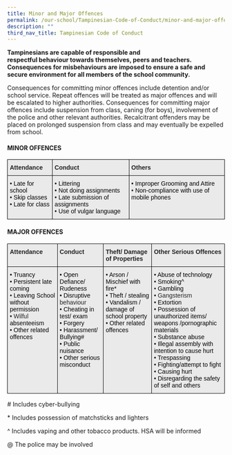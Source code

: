 ```yaml
---
title: Minor and Major Offences
permalink: /our-school/Tampinesian-Code-of-Conduct/minor-and-major-offences/
description: ""
third_nav_title: Tampinesian Code of Conduct
---
```

**Tampinesians are capable of responsible and respectful behaviour towards themselves, peers and teachers. Consequences for misbehaviours are imposed to ensure a safe and secure environment for all members of the school community.**  

Consequences for committing minor offences include detention and/or school service. Repeat offences will be treated as major offences and will be escalated to higher authorities. Consequences for committing major offences include suspension from class, caning (for boys), involvement of the police and other relevant authorities. Recalcitrant offenders may be placed on prolonged suspension from class and may eventually be expelled from school.

#### MINOR OFFENCES

<style type="text/css">
.tg  {border-collapse:collapse;border-spacing:0;}
.tg td{border-color:black;border-style:solid;border-width:1px;font-family:Arial, sans-serif;font-size:14px;
  overflow:hidden;padding:10px 5px;word-break:normal;}
.tg th{border-color:black;border-style:solid;border-width:1px;font-family:Arial, sans-serif;font-size:14px;
  font-weight:normal;overflow:hidden;padding:10px 5px;word-break:normal;}
.tg .tg-y7qa{background-color:#EAEAEA;color:#222;text-align:left;vertical-align:top}
.tg .tg-rj1p{background-color:#EAEAEA;color:#222;font-weight:bold;text-align:left;vertical-align:top}
</style>
<table class="tg">
<thead>
  <tr>
    <th class="tg-rj1p">Attendance</th>
    <th class="tg-rj1p">Conduct</th>
    <th class="tg-rj1p">Others</th>
  </tr>
</thead>
<tbody>
  <tr>
    <td class="tg-y7qa"><span style="color:#000">•</span>  <span style="color:#000">Late for school</span><br><span style="color:#000">•</span>  <span style="color:#000">Skip classes</span><br><span style="color:#000">•</span>  <span style="color:#000">Late for class</span></td>
    <td class="tg-y7qa"><span style="color:#000">•</span>  <span style="color:#000">Littering</span><br><span style="color:#000">•</span>  <span style="color:#000">Not doing assignments</span><br><span style="color:#000">•</span>  <span style="color:#000">Late submission of assignments</span><br><span style="color:#000">•</span>  <span style="color:#000">Use of vulgar language</span><br></td>
    <td class="tg-y7qa"><span style="color:#000">•</span>  <span style="color:#000">Improper Grooming and Attire</span><br><span style="color:#222">•</span> <span style="color:#000"> Non-compliance with use of mobile phones</span></td>
  </tr>
</tbody>
</table>

#### MAJOR OFFENCES

<style type="text/css">
.tg  {border-collapse:collapse;border-spacing:0;}
.tg td{border-color:black;border-style:solid;border-width:1px;font-family:Arial, sans-serif;font-size:14px;
  overflow:hidden;padding:10px 5px;word-break:normal;}
.tg th{border-color:black;border-style:solid;border-width:1px;font-family:Arial, sans-serif;font-size:14px;
  font-weight:normal;overflow:hidden;padding:10px 5px;word-break:normal;}
.tg .tg-y7qa{background-color:#EAEAEA;color:#222;text-align:left;vertical-align:top}
.tg .tg-rj1p{background-color:#EAEAEA;color:#222;font-weight:bold;text-align:left;vertical-align:top}
</style>
<table class="tg">
<thead>
  <tr>
    <th class="tg-rj1p">Attendance</th>
    <th class="tg-rj1p">Conduct</th>
    <th class="tg-rj1p">Theft/ Damage of Properties</th>
    <th class="tg-rj1p">Other Serious Offences</th>
  </tr>
</thead>
<tbody>
  <tr>
    <td class="tg-y7qa"><span style="color:#000">•</span>  <span style="color:#000">Truancy</span><br><span style="color:#000">•</span>  <span style="color:#000">Persistent late coming</span><br>•  <span style="color:#000">Leaving School without permission</span><br><span style="color:#000">•</span>  Wilful <span style="color:#000">absenteeism</span><br><span style="color:#000">•</span>  <span style="color:#000">Other related offences</span><br> </td>
    <td class="tg-y7qa"><span style="color:#000">•</span>  <span style="color:#000">Open Defiance/ Rudeness</span><br><span style="color:#000">•</span>  <span style="color:#000">Disruptive</span> behaviour<br><span style="color:#000">•</span>  <span style="color:#000">Cheating in test/ exam</span><br><span style="color:#000">•</span>  <span style="color:#000">Forgery</span><br><span style="color:#000">•</span>  <span style="color:#000">Harassment/ Bullying#</span><br><span style="color:#000">•</span>  <span style="color:#000">Public nuisance</span><br><span style="color:#000">•</span>  <span style="color:#000">Other serious misconduct</span></td>
    <td class="tg-y7qa"><span style="color:#000">•</span>  <span style="color:#000">Arson / Mischief with fire*</span><br><span style="color:#000">•</span>  <span style="color:#000">Theft / stealing</span><br><span style="color:#000">•</span>  <span style="color:#000">Vandalism / damage of school property</span><br><span style="color:#000">•</span>  <span style="color:#000">Other related offences</span></td>
    <td class="tg-y7qa"><span style="color:#000">•</span>  <span style="color:#000">Abuse of technology</span><br><span style="color:#000">•</span>  <span style="color:#000">Smoking^</span><br>•  <span style="color:#000">Gambling</span><br><span style="color:#000">•</span>  Gangsterism<br><span style="color:#000">•</span>  <span style="color:#000">Extortion</span><br><span style="color:#000">•</span>  <span style="color:#000">Possession of unauthorized items/ weapons /pornographic materials</span><br><span style="color:#000">•</span>  <span style="color:#000">Substance abuse</span><br><span style="color:#000">•</span>  <span style="color:#000">Illegal assembly with intention to cause hurt</span><br><span style="color:#000">•</span>  <span style="color:#000">Trespassing</span><br><span style="color:#000">•</span>  <span style="color:#000">Fighting/attempt to fight</span><br><span style="color:#000">•</span>  <span style="color:#000">Causing hurt</span><br><span style="color:#000">•</span>  <span style="color:#000">Disregarding the safety of self and others</span></td>
  </tr>
</tbody>
</table>

\# Includes cyber-bullying

\* Includes possession of matchsticks and lighters

^ Includes vaping and other tobacco products. HSA will be informed

@ The police may be involved

